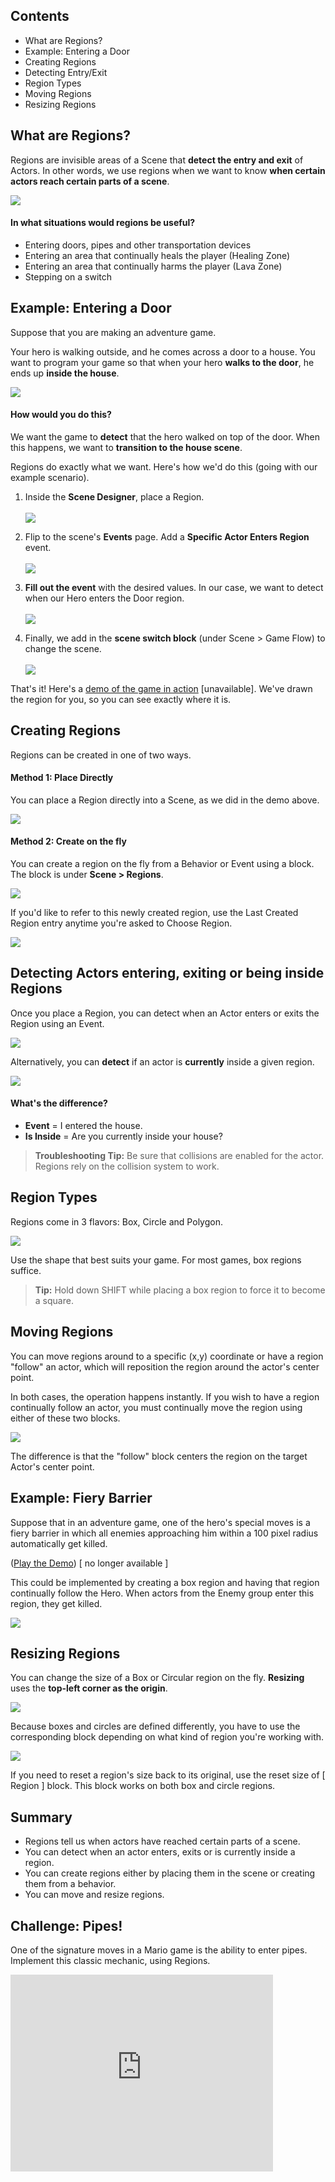 ## Contents

* What are Regions?
* Example: Entering a Door
* Creating Regions
* Detecting Entry/Exit
* Region Types
* Moving Regions
* Resizing Regions
 

## What are Regions?

Regions are invisible areas of a Scene that **detect the entry and exit** of Actors. In other words, we use regions when we want to know **when certain actors reach certain parts of a scene**.

![](http://static.stencyl.com/pedia2/ch4/regions/image09.png)

#### In what situations would regions be useful?

* Entering doors, pipes and other transportation devices
* Entering an area that continually heals the player (Healing Zone)
* Entering an area that continually harms the player (Lava Zone)
* Stepping on a switch


## Example: Entering a Door

Suppose that you are making an adventure game.

Your hero is walking outside, and he comes across a door to a house. You want to program your game so that when your hero **walks to the door**, he ends up **inside the house**.

![](http://static.stencyl.com/pedia2/ch4/regions/image12.png)
 
#### How would you do this?

We want the game to **detect** that the hero walked on top of the door. When this happens, we want to **transition to the house scene**.

Regions do exactly what we want. Here's how we'd do this (going with our example scenario).

1. Inside the **Scene Designer**, place a Region.<br/><br/>![](http://static.stencyl.com/pedia2/ch4/regions/image06.png)<br/>

2. Flip to the scene's **Events** page. Add a **Specific Actor Enters Region** event.<br/><br/>![](http://static.stencyl.com/pedia2/ch4/regions/image04.png)<br/>

3. **Fill out the event** with the desired values. In our case, we want to detect when our Hero enters the Door region.<br/><br/>![](http://static.stencyl.com/pedia2/ch4/regions/image03.png)<br/>

4. Finally, we add in the **scene switch block** (under Scene > Game Flow) to change the scene.<br/><br/>![](http://static.stencyl.com/pedia2/ch4/regions/image13.png)

That's it! Here's a [demo of the game in action](http://dl.dropbox.com/u/2769678/region-1.swf) [unavailable]. We've drawn the region for you, so you can see exactly where it is.


## Creating Regions

Regions can be created in one of two ways.

#### Method 1: Place Directly
You can place a Region directly into a Scene, as we did in the demo above.

![](http://static.stencyl.com/pedia2/ch4/regions/image06.png)

#### Method 2: Create on the fly
You can create a region on the fly from a Behavior or Event using a block. The block is under **Scene > Regions**.

![](http://static.stencyl.com/pedia2/ch4/regions/image14.png)

If you'd like to refer to this newly created region, use the Last Created Region entry anytime you're asked to Choose Region.

![](http://static.stencyl.com/pedia2/ch4/regions/image10.png)

 
## Detecting Actors entering, exiting or being inside Regions

Once you place a Region, you can detect when an Actor enters or exits the Region using an Event.

![](http://static.stencyl.com/pedia2/ch4/regions/image03.png)

Alternatively, you can **detect** if an actor is **currently** inside a given region.

![](http://static.stencyl.com/pedia2/ch4/regions/image07.png)

#### What's the difference?

* **Event** = I entered the house.
* **Is Inside** = Are you currently inside your house?

> **Troubleshooting Tip:** Be sure that collisions are enabled for the actor. Regions rely on the collision system to work.


## Region Types

Regions come in 3 flavors: Box, Circle and Polygon.

![](http://static.stencyl.com/pedia2/ch4/regions/image01.png)

Use the shape that best suits your game. For most games, box regions suffice.

> **Tip:** Hold down SHIFT while placing a box region to force it to become a square.


## Moving Regions

You can move regions around to a specific (x,y) coordinate or have a region "follow" an actor, which will reposition the region around the actor's center point.

In both cases, the operation happens instantly. If you wish to have a region continually follow an actor, you must continually move the region using either of these two blocks.

![](http://static.stencyl.com/pedia2/ch4/regions/image16.png)

The difference is that the "follow" block centers the region on the target Actor's center point.

 
## Example: Fiery Barrier

Suppose that in an adventure game, one of the hero's special moves is a fiery barrier in which all enemies approaching him within a 100 pixel radius automatically get killed.

([Play the Demo](http://dl.dropbox.com/u/2769678/RegionsDemo.swf)) [ no longer available ]

This could be implemented by creating a box region and having that region continually follow the Hero. When actors from the Enemy group enter this region, they get killed.

![](http://static.stencyl.com/pedia2/ch4/regions/image00.png)

 
## Resizing Regions

You can change the size of a Box or Circular region on the fly. **Resizing** uses the **top-left corner as the origin**.

![](http://static.stencyl.com/pedia2/ch4/regions/image05.png)

Because boxes and circles are defined differently, you have to use the corresponding block depending on what kind of region you're working with.

![](http://static.stencyl.com/pedia2/ch4/regions/image15.png)

If you need to reset a region's size back to its original, use the reset size of [ Region ] block. This block works on both box and circle regions.


## Summary

* Regions tell us when actors have reached certain parts of a scene.
* You can detect when an actor enters, exits or is currently inside a region.
* You can create regions either by placing them in the scene or creating them from a behavior.
* You can move and resize regions.
 

## Challenge: Pipes!

One of the signature moves in a Mario game is the ability to enter pipes. Implement this classic mechanic, using Regions.

<embed allowscriptaccess="never" height="315" loop="true" play="true" quality="high" src="http://www.youtube.com/v/ZX-mEw6YmDM?version=3&amp;hl=en_US" type="application/x-shockwave-flash" width="420">
